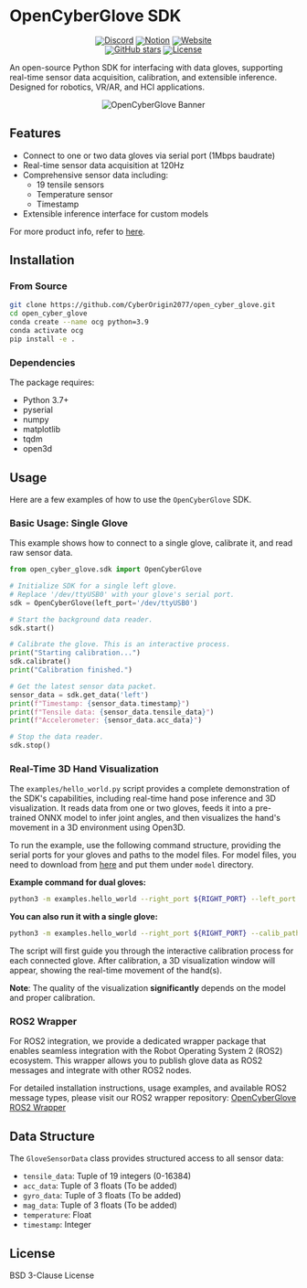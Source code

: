 # OpenCyberGlove SDK

<div align="center" style="line-height: 1;">
  <a href="https://discord.gg/jAujSRAK" target="_blank"><img alt="Discord" src="https://img.shields.io/badge/Discord-%235865F2.svg?style=for-the-badge&logo=discord&logoColor=white"/></a>
  <a href="https://open-cyber-glove.notion.site/OpenCyberGlove-Intro-21d7a9fbe9288032b0c6c5fab62d21b1" target="_blank"><img alt="Notion" src="https://img.shields.io/badge/Notion-%23000000.svg?style=for-the-badge&logo=notion&logoColor=white"/></a>
    <a href="https://CyberOrigin2077.github.io/open_cyber_glove/" target="_blank"><img alt="Website" src="https://img.shields.io/badge/Google%20Chrome-4285F4?style=for-the-badge&logo=GoogleChrome&logoColor=white"/></a>
   <br>
  <a href="https://github.com/CyberOrigin2077/open_cyber_glove" target="_blank"><img alt="GitHub stars" src="https://img.shields.io/github/stars/CyberOrigin2077/open_cyber_glove?style=social"/></a>
  <a href="https://opensource.org/licenses/BSD-3-Clause"><img alt="License" src="https://img.shields.io/badge/License-BSD_3--Clause-blue.svg"/></a>
</div>


An open-source Python SDK for interfacing with data gloves, supporting real-time sensor data acquisition, calibration, and extensible inference. Designed for robotics, VR/AR, and HCI applications.

<div align="center">
  <img src="docs/imgs/ocg_banner.gif" alt="OpenCyberGlove Banner">
</div>

## Features
- Connect to one or two data gloves via serial port (1Mbps baudrate)
- Real-time sensor data acquisition at 120Hz
- Comprehensive sensor data including:
  - 19 tensile sensors
  - Temperature sensor
  - Timestamp
- Extensible inference interface for custom models

For more product info, refer to [here](https://open-cyber-glove.notion.site/OpenCyberGlove-Intro-21d7a9fbe9288032b0c6c5fab62d21b1).

## Installation

### From Source
```bash
git clone https://github.com/CyberOrigin2077/open_cyber_glove.git
cd open_cyber_glove
conda create --name ocg python=3.9
conda activate ocg
pip install -e .
```

### Dependencies
The package requires:
- Python 3.7+
- pyserial
- numpy
- matplotlib
- tqdm
- open3d

## Usage

Here are a few examples of how to use the `OpenCyberGlove` SDK.

### Basic Usage: Single Glove

This example shows how to connect to a single glove, calibrate it, and read raw sensor data.

```python
from open_cyber_glove.sdk import OpenCyberGlove

# Initialize SDK for a single left glove.
# Replace '/dev/ttyUSB0' with your glove's serial port.
sdk = OpenCyberGlove(left_port='/dev/ttyUSB0')

# Start the background data reader.
sdk.start()

# Calibrate the glove. This is an interactive process.
print("Starting calibration...")
sdk.calibrate()
print("Calibration finished.")

# Get the latest sensor data packet.
sensor_data = sdk.get_data('left')
print(f"Timestamp: {sensor_data.timestamp}")
print(f"Tensile data: {sensor_data.tensile_data}")
print(f"Accelerometer: {sensor_data.acc_data}")

# Stop the data reader.
sdk.stop()
```

### Real-Time 3D Hand Visualization

The `examples/hello_world.py` script provides a complete demonstration of the SDK's capabilities, including real-time hand pose inference and 3D visualization. It reads data from one or two gloves, feeds it into a pre-trained ONNX model to infer joint angles, and then visualizes the hand's movement in a 3D environment using Open3D.

To run the example, use the following command structure, providing the serial ports for your gloves and paths to the model files. For model files, you need to download from [here](https://drive.google.com/drive/folders/1LW2z2wBDEpXqcMQsoiB_N38c-V5Sq9XT?usp=drive_link) and put them under `model` directory.

**Example command for dual gloves:**
```bash
python3 -m examples.hello_world --right_port ${RIGHT_PORT} --left_port ${LEFT_PORT} --calib_path ${HAND_MODEL} --model_path ${MODEL_PATH}
```

**You can also run it with a single glove:**
```bash
python3 -m examples.hello_world --right_port ${RIGHT_PORT} --calib_path ${HAND_MODEL} --model_path ${MODEL_PATH}
```

The script will first guide you through the interactive calibration process for each connected glove. After calibration, a 3D visualization window will appear, showing the real-time movement of the hand(s).

**Note**: The quality of the visualization **significantly** depends on the model and proper calibration.

### ROS2 Wrapper

For ROS2 integration, we provide a dedicated wrapper package that enables seamless integration with the Robot Operating System 2 (ROS2) ecosystem. This wrapper allows you to publish glove data as ROS2 messages and integrate with other ROS2 nodes.

For detailed installation instructions, usage examples, and available ROS2 message types, please visit our ROS2 wrapper repository:
[OpenCyberGlove ROS2 Wrapper](https://github.com/CyberOrigin2077/open_cyber_glove_ros2)

## Data Structure
The `GloveSensorData` class provides structured access to all sensor data:
- `tensile_data`: Tuple of 19 integers (0-16384)
- `acc_data`: Tuple of 3 floats (To be added)
- `gyro_data`: Tuple of 3 floats (To be added)
- `mag_data`: Tuple of 3 floats (To be added)
- `temperature`: Float
- `timestamp`: Integer

## License
BSD 3-Clause License
